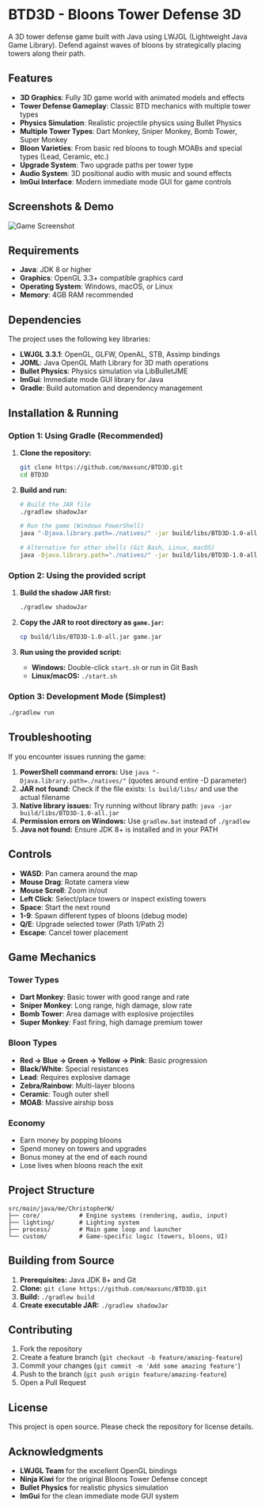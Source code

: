 # BTD3D - Bloons Tower Defense 3D

A 3D tower defense game built with Java using LWJGL (Lightweight Java Game Library). Defend against waves of bloons by strategically placing towers along their path.

## Features

- **3D Graphics**: Fully 3D game world with animated models and effects
- **Tower Defense Gameplay**: Classic BTD mechanics with multiple tower types
- **Physics Simulation**: Realistic projectile physics using Bullet Physics
- **Multiple Tower Types**: Dart Monkey, Sniper Monkey, Bomb Tower, Super Monkey
- **Bloon Varieties**: From basic red bloons to tough MOABs and special types (Lead, Ceramic, etc.)
- **Upgrade System**: Two upgrade paths per tower type
- **Audio System**: 3D positional audio with music and sound effects
- **ImGui Interface**: Modern immediate mode GUI for game controls

## Screenshots & Demo

![Game Screenshot](assets/textures/icons/icon.png)

## Requirements

- **Java**: JDK 8 or higher
- **Graphics**: OpenGL 3.3+ compatible graphics card
- **Operating System**: Windows, macOS, or Linux
- **Memory**: 4GB RAM recommended

## Dependencies

The project uses the following key libraries:
- **LWJGL 3.3.1**: OpenGL, GLFW, OpenAL, STB, Assimp bindings
- **JOML**: Java OpenGL Math Library for 3D math operations  
- **Bullet Physics**: Physics simulation via LibBulletJME
- **ImGui**: Immediate mode GUI library for Java
- **Gradle**: Build automation and dependency management

## Installation & Running

### Option 1: Using Gradle (Recommended)

1. **Clone the repository:**
   ```bash
   git clone https://github.com/maxsunc/BTD3D.git
   cd BTD3D
   ```

2. **Build and run:**
   ```bash
   # Build the JAR file
   ./gradlew shadowJar
   
   # Run the game (Windows PowerShell)
   java "-Djava.library.path=./natives/" -jar build/libs/BTD3D-1.0-all.jar
   
   # Alternative for other shells (Git Bash, Linux, macOS)
   java -Djava.library.path="./natives/" -jar build/libs/BTD3D-1.0-all.jar
   ```

### Option 2: Using the provided script

1. **Build the shadow JAR first:**
   ```bash
   ./gradlew shadowJar
   ```

2. **Copy the JAR to root directory as `game.jar`:**
   ```bash
   cp build/libs/BTD3D-1.0-all.jar game.jar
   ```

3. **Run using the provided script:**
   - **Windows:** Double-click `start.sh` or run in Git Bash
   - **Linux/macOS:** `./start.sh`

### Option 3: Development Mode (Simplest)

```bash
./gradlew run
```

## Troubleshooting

If you encounter issues running the game:

1. **PowerShell command errors:** Use `java "-Djava.library.path=./natives/"` (quotes around entire -D parameter)
2. **JAR not found:** Check if the file exists: `ls build/libs/` and use the actual filename
3. **Native library issues:** Try running without library path: `java -jar build/libs/BTD3D-1.0-all.jar`
4. **Permission errors on Windows:** Use `gradlew.bat` instead of `./gradlew`
5. **Java not found:** Ensure JDK 8+ is installed and in your PATH

## Controls

- **WASD**: Pan camera around the map
- **Mouse Drag**: Rotate camera view
- **Mouse Scroll**: Zoom in/out
- **Left Click**: Select/place towers or inspect existing towers
- **Space**: Start the next round
- **1-9**: Spawn different types of bloons (debug mode)
- **Q/E**: Upgrade selected tower (Path 1/Path 2)
- **Escape**: Cancel tower placement

## Game Mechanics

### Tower Types
- **Dart Monkey**: Basic tower with good range and rate
- **Sniper Monkey**: Long range, high damage, slow rate
- **Bomb Tower**: Area damage with explosive projectiles  
- **Super Monkey**: Fast firing, high damage premium tower

### Bloon Types
- **Red → Blue → Green → Yellow → Pink**: Basic progression
- **Black/White**: Special resistances
- **Lead**: Requires explosive damage
- **Zebra/Rainbow**: Multi-layer bloons
- **Ceramic**: Tough outer shell
- **MOAB**: Massive airship boss

### Economy
- Earn money by popping bloons
- Spend money on towers and upgrades
- Bonus money at the end of each round
- Lose lives when bloons reach the exit

## Project Structure

```
src/main/java/me/ChristopherW/
├── core/           # Engine systems (rendering, audio, input)
├── lighting/       # Lighting system
├── process/        # Main game loop and launcher
└── custom/         # Game-specific logic (towers, bloons, UI)
```

## Building from Source

1. **Prerequisites:** Java JDK 8+ and Git
2. **Clone:** `git clone https://github.com/maxsunc/BTD3D.git`
3. **Build:** `./gradlew build`
4. **Create executable JAR:** `./gradlew shadowJar`

## Contributing

1. Fork the repository
2. Create a feature branch (`git checkout -b feature/amazing-feature`)
3. Commit your changes (`git commit -m 'Add some amazing feature'`)
4. Push to the branch (`git push origin feature/amazing-feature`)
5. Open a Pull Request

## License

This project is open source. Please check the repository for license details.

## Acknowledgments

- **LWJGL Team** for the excellent OpenGL bindings
- **Ninja Kiwi** for the original Bloons Tower Defense concept
- **Bullet Physics** for realistic physics simulation
- **ImGui** for the clean immediate mode GUI system

